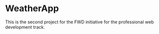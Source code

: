 # WeatherApp
This is the second project for the FWD initiative for the professional web development track. 
